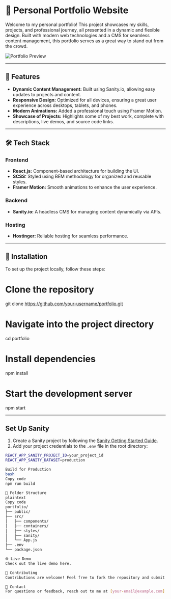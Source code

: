 # 🌟 Personal Portfolio Website  

Welcome to my personal portfolio! This project showcases my skills, projects, and professional journey, all presented in a dynamic and flexible design. Built with modern web technologies and a CMS for seamless content management, this portfolio serves as a great way to stand out from the crowd.  

![Portfolio Preview](https://github.com/user-attachments/assets/9650abd3-0231-4cc7-9f28-539f4abb426e)  

---

## 🚀 Features  

- **Dynamic Content Management:** Built using Sanity.io, allowing easy updates to projects and content.  
- **Responsive Design:** Optimized for all devices, ensuring a great user experience across desktops, tablets, and phones.  
- **Modern Animations:** Added a professional touch using Framer Motion.  
- **Showcase of Projects:** Highlights some of my best work, complete with descriptions, live demos, and source code links.  

---

## 🛠️ Tech Stack  

### Frontend  
- **React.js:** Component-based architecture for building the UI.  
- **SCSS:** Styled using BEM methodology for organized and reusable styles.  
- **Framer Motion:** Smooth animations to enhance the user experience.  

### Backend  
- **Sanity.io:** A headless CMS for managing content dynamically via APIs.  

### Hosting  
- **Hostinger:** Reliable hosting for seamless performance.  

---

## 🚀 Installation  

To set up the project locally, follow these steps:


# Clone the repository
git clone https://github.com/your-username/portfolio.git

# Navigate into the project directory
cd portfolio

# Install dependencies
npm install

# Start the development server
npm start

---

## Set Up Sanity
1. Create a Sanity project by following the [Sanity Getting Started Guide](https://www.sanity.io/docs/getting-started).
2. Add your project credentials to the `.env` file in the root directory:

```bash
REACT_APP_SANITY_PROJECT_ID=your_project_id
REACT_APP_SANITY_DATASET=production

Build for Production
bash
Copy code
npm run build

📂 Folder Structure
plaintext
Copy code
portfolio/  
├── public/  
├── src/  
│   ├── components/  
│   ├── containers/  
│   ├── styles/  
│   ├── sanity/  
│   └── App.js  
├── .env  
└── package.json

🌐 Live Demo
Check out the live demo here.

🤝 Contributing
Contributions are welcome! Feel free to fork the repository and submit a pull request.

📧 Contact
For questions or feedback, reach out to me at [your-email@example.com].
